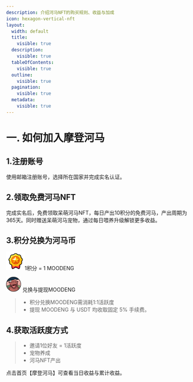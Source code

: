 ```yaml
---
description: 介绍河马NFT的购买规则、收益与加成
icon: hexagon-vertical-nft
layout:
  width: default
  title:
    visible: true
  description:
    visible: true
  tableOfContents:
    visible: true
  outline:
    visible: true
  pagination:
    visible: true
  metadata:
    visible: true
---
```


# 一. 如何加入摩登河马

## 1.注册账号

使用邮箱注册账号，选择所在国家并完成实名认证。

## 2.领取免费河马NFT

完成实名后，免费领取呆萌河马NFT，每日产出10积分的免费河马，产出周期为365天。同时赠送呆萌河马宠物，通过每日喂养升级解锁更多收益。

## 3.积分兑换为河马币

![](../.gitbook/assets/u_icon_jifen.png)1积分 = 1 MOODENG

&#x20;![](../.gitbook/assets/u_icon_bi.png) 兑换与提现MOODENG

> * 积分兑换MOODENG需消耗1:1活跃度
> * 提现 MOODENG 与 USDT 均收取固定 5% 手续费。

## 4.获取活跃度方式

> * 邀请1位好友 = 1活跃度
> * 宠物养成
> * 河马NFT产出

点击首页【摩登河马】可查看当日收益与累计收益。
